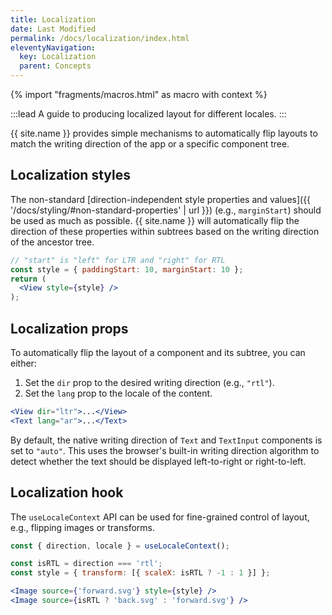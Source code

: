 ```yaml
---
title: Localization
date: Last Modified
permalink: /docs/localization/index.html
eleventyNavigation:
  key: Localization
  parent: Concepts
---
```


{% import "fragments/macros.html" as macro with context %}

:::lead
A guide to producing localized layout for different locales.
:::

{{ site.name }} provides simple mechanisms to automatically flip layouts to match the writing direction of the app or a specific component tree.


## Localization styles

The non-standard [direction-independent style properties and values]({{ '/docs/styling/#non-standard-properties' | url }}) (e.g., `marginStart`) should be used as much as possible. {{ site.name }} will automatically flip the direction of these properties within subtrees based on the writing direction of the ancestor tree.

```jsx
// "start" is "left" for LTR and "right" for RTL
const style = { paddingStart: 10, marginStart: 10 };
return (
  <View style={style} />
);
```

## Localization props

To automatically flip the layout of a component and its subtree, you can either:

1. Set the `dir` prop to the desired writing direction (e.g., `"rtl"`).
2. Set the `lang` prop to the locale of the content.

```jsx
<View dir="ltr">...</View>
<Text lang="ar">...</Text>
```

By default, the native writing direction of `Text` and `TextInput` components is set to `"auto"`. This uses the browser's built-in writing direction algorithm to detect whether the text should be displayed left-to-right or right-to-left.

## Localization hook

The `useLocaleContext` API can be used for fine-grained control of layout, e.g., flipping images or transforms.

```jsx
const { direction, locale } = useLocaleContext();

const isRTL = direction === 'rtl';
const style = { transform: [{ scaleX: isRTL ? -1 : 1 }] };

<Image source={'forward.svg'} style={style} />
<Image source={isRTL ? 'back.svg' : 'forward.svg'} />
```
